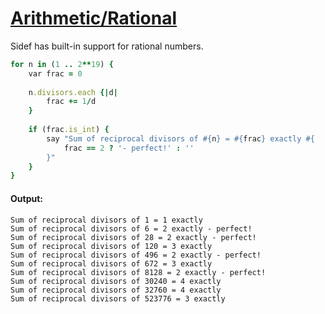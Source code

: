 [1]: https://rosettacode.org/wiki/Arithmetic/Rational

# [Arithmetic/Rational][1]

Sidef has built-in support for rational numbers.

```ruby
for n in (1 .. 2**19) {
    var frac = 0
 
    n.divisors.each {|d|
        frac += 1/d
    }
 
    if (frac.is_int) {
        say "Sum of reciprocal divisors of #{n} = #{frac} exactly #{
            frac == 2 ? '- perfect!' : ''
        }"
    }
}
```

#### Output:
```
Sum of reciprocal divisors of 1 = 1 exactly 
Sum of reciprocal divisors of 6 = 2 exactly - perfect!
Sum of reciprocal divisors of 28 = 2 exactly - perfect!
Sum of reciprocal divisors of 120 = 3 exactly 
Sum of reciprocal divisors of 496 = 2 exactly - perfect!
Sum of reciprocal divisors of 672 = 3 exactly 
Sum of reciprocal divisors of 8128 = 2 exactly - perfect!
Sum of reciprocal divisors of 30240 = 4 exactly 
Sum of reciprocal divisors of 32760 = 4 exactly 
Sum of reciprocal divisors of 523776 = 3 exactly 
```